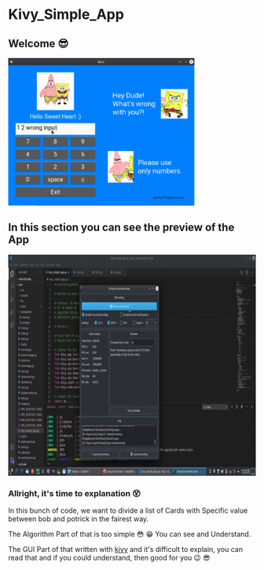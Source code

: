 # Kivy_Simple_App
## Welcome :sunglasses:

<img src="demo.png" alt="a demo pic of app" height="300">



## In this section you can see the preview of the App
<img src="demo.gif" height="450">


### Allright, it's time to explanation :dizzy_face:

In this bunch of code, we want to divide a list of Cards with Specific value between bob and potrick in the fairest way.

The Algorithm Part of that is too simple :flushed: :grin: You can see and Understand.

The GUI Part of that written with [kivy](https://kivy.org/#home) and it's difficult to explain, you can read that and if you could understand, then good for you :wink: :sunglasses:
